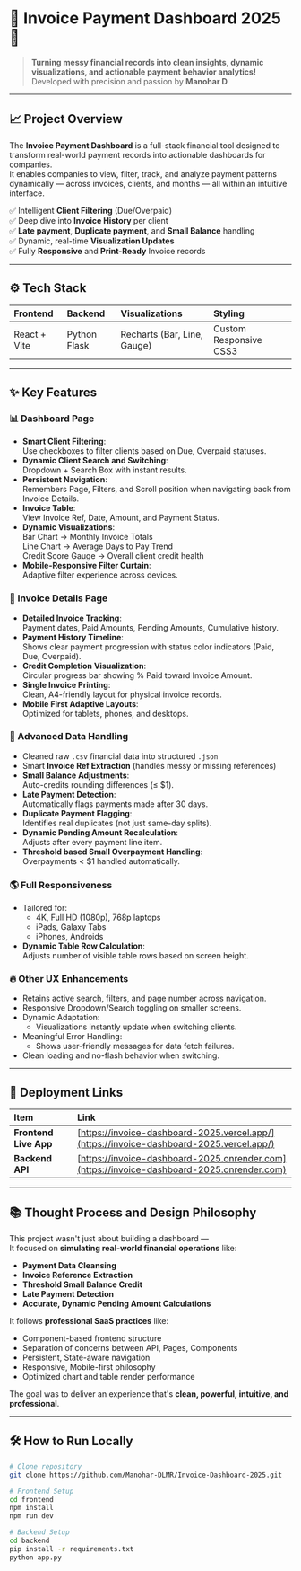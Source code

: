 # 📄 Invoice Payment Dashboard 2025 🚀

> **Turning messy financial records into clean insights, dynamic visualizations, and actionable payment behavior analytics!**  
> Developed with precision and passion by **Manohar D**

---

## 📈 Project Overview

The **Invoice Payment Dashboard** is a full-stack financial tool designed to transform real-world payment records into actionable dashboards for companies.  
It enables companies to view, filter, track, and analyze payment patterns dynamically — across invoices, clients, and months — all within an intuitive interface.

✅ Intelligent **Client Filtering** (Due/Overpaid)  
✅ Deep dive into **Invoice History** per client  
✅ **Late payment**, **Duplicate payment**, and **Small Balance** handling  
✅ Dynamic, real-time **Visualization Updates**  
✅ Fully **Responsive** and **Print-Ready** Invoice records

---

## ⚙️ Tech Stack

| Frontend         | Backend       | Visualizations          | Styling                  |
| :--------------- | :------------ | :---------------------- | :----------------------- |
| React + Vite     | Python Flask  | Recharts (Bar, Line, Gauge) | Custom Responsive CSS3  |

---

## ✨ Key Features

### 📊 Dashboard Page
- **Smart Client Filtering**:  
  Use checkboxes to filter clients based on Due, Overpaid statuses.
- **Dynamic Client Search and Switching**:  
  Dropdown + Search Box with instant results.
- **Persistent Navigation**:  
  Remembers Page, Filters, and Scroll position when navigating back from Invoice Details.
- **Invoice Table**:  
  View Invoice Ref, Date, Amount, and Payment Status.
- **Dynamic Visualizations**:  
  Bar Chart → Monthly Invoice Totals  
  Line Chart → Average Days to Pay Trend  
  Credit Score Gauge → Overall client credit health
- **Mobile-Responsive Filter Curtain**:  
  Adaptive filter experience across devices.

### 📄 Invoice Details Page
- **Detailed Invoice Tracking**:  
  Payment dates, Paid Amounts, Pending Amounts, Cumulative history.
- **Payment History Timeline**:  
  Shows clear payment progression with status color indicators (Paid, Due, Overpaid).
- **Credit Completion Visualization**:  
  Circular progress bar showing % Paid toward Invoice Amount.
- **Single Invoice Printing**:  
  Clean, A4-friendly layout for physical invoice records.
- **Mobile First Adaptive Layouts**:  
  Optimized for tablets, phones, and desktops.

### 🧹 Advanced Data Handling
- Cleaned raw `.csv` financial data into structured `.json`
- Smart **Invoice Ref Extraction** (handles messy or missing references)
- **Small Balance Adjustments**:  
  Auto-credits rounding differences (≤ $1).
- **Late Payment Detection**:  
  Automatically flags payments made after 30 days.
- **Duplicate Payment Flagging**:  
  Identifies real duplicates (not just same-day splits).
- **Dynamic Pending Amount Recalculation**:  
  Adjusts after every payment line item.
- **Threshold based Small Overpayment Handling**:  
  Overpayments < $1 handled automatically.

### 🌎 Full Responsiveness
- Tailored for:
  - 4K, Full HD (1080p), 768p laptops
  - iPads, Galaxy Tabs
  - iPhones, Androids
- **Dynamic Table Row Calculation**:  
  Adjusts number of visible table rows based on screen height.

### 🔥 Other UX Enhancements
- Retains active search, filters, and page number across navigation.
- Responsive Dropdown/Search toggling on smaller screens.
- Dynamic Adaptation:
  - Visualizations instantly update when switching clients.
- Meaningful Error Handling:
  - Shows user-friendly messages for data fetch failures.
- Clean loading and no-flash behavior when switching.

---

## 🚀 Deployment Links

| Item | Link |
| :--- | :--- |
| **Frontend Live App** | [https://invoice-dashboard-2025.vercel.app/](https://invoice-dashboard-2025.vercel.app/) |
| **Backend API** | [https://invoice-dashboard-2025.onrender.com](https://invoice-dashboard-2025.onrender.com) |

---

## 📚 Thought Process and Design Philosophy

This project wasn't just about building a dashboard —  
It focused on **simulating real-world financial operations** like:

- **Payment Data Cleansing**
- **Invoice Reference Extraction**
- **Threshold Small Balance Credit**
- **Late Payment Detection**
- **Accurate, Dynamic Pending Amount Calculations**

It follows **professional SaaS practices** like:
- Component-based frontend structure
- Separation of concerns between API, Pages, Components
- Persistent, State-aware navigation
- Responsive, Mobile-first philosophy
- Optimized chart and table render performance

The goal was to deliver an experience that's **clean, powerful, intuitive, and professional**.

---

## 🛠️ How to Run Locally

```bash
# Clone repository
git clone https://github.com/Manohar-DLMR/Invoice-Dashboard-2025.git

# Frontend Setup
cd frontend
npm install
npm run dev

# Backend Setup
cd backend
pip install -r requirements.txt
python app.py
```
